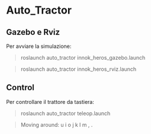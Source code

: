 # Auto_Tractor

## Gazebo e Rviz
Per avviare la simulazione:
> roslaunch auto_tractor innok_heros_gazebo.launch

> roslaunch auto_tractor innok_heros_rviz.launch

## Control
Per controllare il trattore da tastiera:
> roslaunch auto_tractor teleop.launch

> Moving around:
   u    i    o
   j    k    l
   m    ,    .
